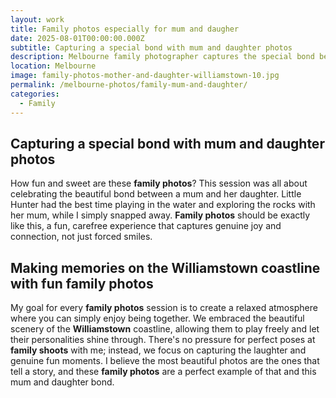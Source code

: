 ```yaml
---
layout: work
title: Family photos especially for mum and daugher
date: 2025-08-01T00:00:00.000Z
subtitle: Capturing a special bond with mum and daughter photos
description: Melbourne family photographer captures the special bond between a mum and her daughter as they play and explore during sunset in Williamstown
location: Melbourne
image: family-photos-mother-and-daughter-williamstown-10.jpg
permalink: /melbourne-photos/family-mum-and-daughter/
categories:
  - Family
---
```


## Capturing a special bond with mum and daughter photos

How fun and sweet are these **family photos**? This session was all about celebrating the beautiful bond between a mum and her daughter. Little Hunter had the best time playing in the water and exploring the rocks with her mum, while I simply snapped away. **Family photos** should be exactly like this, a fun, carefree experience that captures genuine joy and connection, not just forced smiles.

## Making memories on the Williamstown coastline with fun family photos

My goal for every **family photos** session is to create a relaxed atmosphere where you can simply enjoy being together. We embraced the beautiful scenery of the **Williamstown** coastline, allowing them to play freely and let their personalities shine through. There's no pressure for perfect poses at **family shoots** with me; instead, we focus on capturing the laughter and genuine fun moments. I believe the most beautiful photos are the ones that tell a story, and these **family photos** are a perfect example of that and this mum and daughter bond.